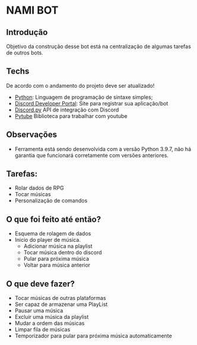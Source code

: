 # NAMI BOT

## Introdução
Objetivo da construção desse bot está na centralização de algumas tarefas de outros bots.

## Techs
De acordo com o andamento do projeto deve ser atualizado!
* [Python](https://www.python.org/): Linguagem de programação de sintaxe simples;
* [Discord Developer Portal](https://discord.com/developers/applications): Site para registrar sua aplicação/bot
* [Discord.py](https://discordpy.readthedocs.io/en/latest/) API de integração com Discord
* [Pytube](https://pytube.io/en/latest/) Biblioteca para trabalhar com youtube
## Observações
* Ferramenta está sendo desenvolvida com a versão Python 3.9.7, não há garantia que funcionará corretamente com versões anteriores. 
## Tarefas:
* Rolar dados de RPG
* Tocar músicas
* Personalização de comandos

## O que foi feito até então?
* Esquema de rolagem de dados
* Inicio do player de música.
    * Adicionar música na playlist
    * Tocar música dentro do discord
    * Pular para próxima música
    * Voltar para música anterior

## O que deve fazer?
<ul>
    <li>Tocar músicas de outras plataformas
</li>
    <li>Ser capaz de armazenar uma PlayList</li>
    <li>Pausar uma música</li>
    <li>Excluir uma música da playlist</li>
    <li>Mudar a ordem das músicas</li>
    <li>Limpar fila de músicas</li>
    <li>Temporizador para pular para próxima música automaticamente</li>
</ul>